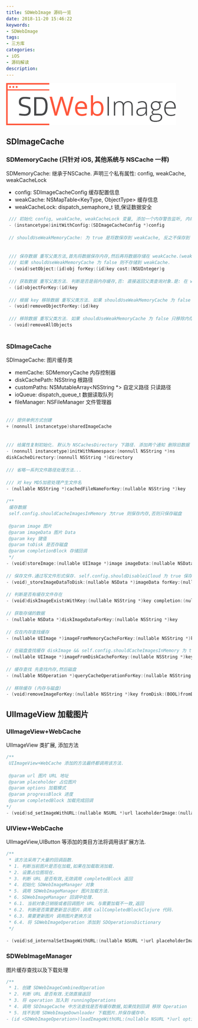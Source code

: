 ```yaml
---
title: SDWebImage 源码一览
date: 2018-11-20 15:46:22
keywords:
- SDWebImage
tags:
- 三方库
categories:
- iOS
- 源码解读
description: 
---
```

[![](https://github.com/SDWebImage/SDWebImage/raw/master/SDWebImage_logo.png)](https://github.com/SDWebImage/SDWebImage)
<!--more-->

## SDImageCache
### SDMemoryCache (只针对 iOS, 其他系统与 NSCache 一样)
SDMemoryCache: 继承于NSCache. 声明三个私有属性:  config, weakCache, weakCacheLock
* config: SDImageCacheConfig 缓存配置信息
* weakCache: NSMapTable<KeyType, ObjectType> 缓存信息
* weakCacheLock: dispatch_semaphore_t 锁,保证数据安全

```swift 
 /// 初始化 config, weakCache, weakCacheLock 变量, 添加一个内存警告监听, 内存警告时释放内存.
 - (instancetype)initWithConfig:(SDImageCacheConfig *)config
 
 // shouldUseWeakMemoryCache: 为 true 是将数保存到 weakCache, 反之不保存到 weakCache;获取是为 flase 是直接返回父类查出数据. 反之判断内存中是否有对应数据,没有再在 weakCache 获取,并保存到内存.
 
 
 /// 保存数据 重写父类方法,首先将数据保存内存,然后再将数据存储在 weakCache.(weakCacheLock保证数据安全)
 /// 如果 shouldUseWeakMemoryCache 为 false 则不存储到 weakCache.
 - (void)setObject:(id)obj forKey:(id)key cost:(NSUInteger)g
 
 /// 获取数据 重写父类方法. 判断是否是弱内存缓存,否: 直接返回父类查询对象.是: 在 weakCache 取出相应对象并保存内存中返回.
 - (id)objectForKey:(id)key
 
 /// 根据 key 移除数据 重写父类方法. 如果 shouldUseWeakMemoryCache 为 false 只移除内存数据,为 true 移除 weakCache.
 - (void)removeObjectForKey:(id)key
 
 /// 移除数据 重写父类方法. 如果 shouldUseWeakMemoryCache 为 false 只移除内存数据,为 true 移除 weakCache.
 - (void)removeAllObjects 
 
 ```
 ### SDImageCache
 SDImageCache: 图片缓存类
 * memCache: SDMemoryCache 内存控制器
 * diskCachePath: NSString 根路径
 * customPaths: NSMutableArray<NSString *> 自定义路径 只读路径
 * ioQueue: dispatch_queue_t 数据读取队列
 * fileManager: NSFileManager 文件管理器

```swift

/// 提供单例方式创建
+ (nonnull instancetype)sharedImageCache


/// 给属性复制初始化. 默认为 NSCachesDirectory 下路径. 添加两个通知 删除旧数据
- (nonnull instancetype)initWithNamespace:(nonnull NSString *)ns
diskCacheDirectory:(nonnull NSString *)directory

/// 省略一系列文件路径处理方法...

/// 对 key MD5加密处理产生文件名
- (nullable NSString *)cachedFileNameForKey:(nullable NSString *)key

/**
 缓存数据
 self.config.shouldCacheImagesInMemory 为true 则保存内存,否则只保存磁盘

 @param image 图片
 @param imageData 图片 Data
 @param key 键值
 @param toDisk 是否存磁盘
 @param completionBlock 存储回调
 */
- (void)storeImage:(nullable UIImage *)image imageData:(nullable NSData *)imageData forKey:(nullable NSString *)key toDisk:(BOOL)toDisk completion:(nullable SDWebImageNoParamsBlock)completionBlock

// 保存文件.通过写文件形式保存. self.config.shouldDisableiCloud 为 true 保存 iCloud
- (void)_storeImageDataToDisk:(nullable NSData *)imageData forKey:(nullable NSString *)key 

// 判断是否有缓存文件存在
- (void)diskImageExistsWithKey:(nullable NSString *)key completion:(nullable SDWebImageCheckCacheCompletionBlock)completionBlock

// 获取存储的数据
- (nullable NSData *)diskImageDataForKey:(nullable NSString *)key

// 仅在内存查找缓存 
- (nullable UIImage *)imageFromMemoryCacheForKey:(nullable NSString *)key

// 在磁盘查找缓存 diskImage && self.config.shouldCacheImagesInMemory 为 true 写入内存
- (nullable UIImage *)imageFromDiskCacheForKey:(nullable NSString *)key

// 缓存查找 先查找内存,然后磁盘
- (nullable NSOperation *)queryCacheOperationForKey:(nullable NSString *)key options:(SDImageCacheOptions)options done:(nullable SDCacheQueryCompletedBlock)doneBlock

// 移除缓存 (内存与磁盘)
- (void)removeImageForKey:(nullable NSString *)key fromDisk:(BOOL)fromDisk withCompletion:(nullable SDWebImageNoParamsBlock)completion
```
## UIImageView 加载图片
### UIImageView+WebCache
UIImageView 类扩展, 添加方法
```swift
/**
 UIImageView+WebCache 添加的方法最终都调用该方法.

 @param url 图片 URL 地址
 @param placeholder 占位图片
 @param options 加载模式
 @param progressBlock 进度
 @param completedBlock 加载完成回调
*/
- (void)sd_setImageWithURL:(nullable NSURL *)url laceholderImage:(nullable UIImage *)placeholder options:(SDWebImageOptions)options progress:(nullable SDWebImageDownloaderProgressBlock)progressBlock completed:(nullable SDExternalCompletionBlock)completedBlock
```

### UIView+WebCache
UIImageView,UIButton 等添加的类目方法将调用该扩展方法.
```swift
/**
 * 该方法采用了大量的回调函数.
 * 1. 判断当前图片是否在加载,如果在加载取消加载.
 * 2. 设置占位图现在.
 * 3. 判断 URL 是否有效,无效调用 completedBlock 返回
 * 4. 初始化 SDWebImageManager 对象
 * 5. 调用 SDWebImageManager 图片加载方法.
 * 6. SDWebImageManager 回调中处理.
 * 6.1. 当前对象已销毁或者回调图片 URL 与需要加载不一致,返回
 * 6.2. 判断是否需要更新显示图片.调用 callCompletedBlockClojure 代码.
 * 6.3. 需要更新图片 调用图片更换方法
 * 6.4. 将 SDWebImageOperation 添加到 SDOperationsDictionary
 */
 
- (void)sd_internalSetImageWithURL:(nullable NSURL *)url placeholderImage:(nullable UIImage *)placeholder options:(SDWebImageOptions)options operationKey:(nullable NSString *)operationKey setImageBlock:(nullable SDSetImageBlock)setImageBlock progress:(nullable SDWebImageDownloaderProgressBlock)progressBlock completed:(nullable SDExternalCompletionBlock)completedBlock context:(nullable NSDictionary<NSString *, id> *)context

```

### SDWebImageManager
图片缓存查找以及下载处理
```swift
/**
 * 1. 创建 SDWebImageCombinedOperation
 * 2. 判断 URL 是否有效.无效直接返回
 * 3. 将 operation 加入到 runningOperations
 * 4. 调用 SDImageCache 中方法查找是否有缓存数据,如果找到回调 移除 Operation
 * 5. 找不到用 SDWebImageDownloader 下载图片.并保存缓存中.
- (id <SDWebImageOperation>)loadImageWithURL:(nullable NSURL *)url options:(SDWebImageOptions)options progress:(nullable SDWebImageDownloaderProgressBlock)progressBlock completed:(nullable SDInternalCompletionBlock)completedBlock
```
